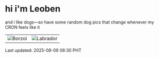 # hi i'm Leoben

and i like dogs—so have some random dog pics that change whenever my CRON feels like it

|  |  |
|--------|----------|
| ![Borzoi](https://random-dog-vercel.vercel.app/api/random-borzoi?v=1754692250) | ![Labrador](https://random-dog-vercel.vercel.app/api/random-labrador?v=1754692250) |

Last updated: 2025-08-09 06:30 PHT
